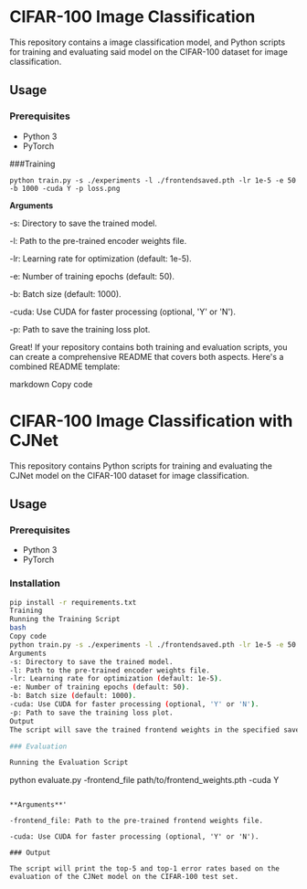 # CIFAR-100 Image Classification

This repository contains a image classification model, and Python scripts for training and evaluating said model on the CIFAR-100 dataset for image classification.

## Usage

### Prerequisites

- Python 3
- PyTorch

###Training 

```
python train.py -s ./experiments -l ./frontendsaved.pth -lr 1e-5 -e 50 -b 1000 -cuda Y -p loss.png
```

**Arguments**

-s: Directory to save the trained model.

-l: Path to the pre-trained encoder weights file.

-lr: Learning rate for optimization (default: 1e-5).

-e: Number of training epochs (default: 50).

-b: Batch size (default: 1000).

-cuda: Use CUDA for faster processing (optional, 'Y' or 'N').

-p: Path to save the training loss plot.



Great! If your repository contains both training and evaluation scripts, you can create a comprehensive README that covers both aspects. Here's a combined README template:

markdown
Copy code
# CIFAR-100 Image Classification with CJNet

This repository contains Python scripts for training and evaluating the CJNet model on the CIFAR-100 dataset for image classification.

## Usage

### Prerequisites

- Python 3
- PyTorch

### Installation

```bash
pip install -r requirements.txt
Training
Running the Training Script
bash
Copy code
python train.py -s ./experiments -l ./frontendsaved.pth -lr 1e-5 -e 50 -b 1000 -cuda Y -p loss.png
Arguments
-s: Directory to save the trained model.
-l: Path to the pre-trained encoder weights file.
-lr: Learning rate for optimization (default: 1e-5).
-e: Number of training epochs (default: 50).
-b: Batch size (default: 1000).
-cuda: Use CUDA for faster processing (optional, 'Y' or 'N').
-p: Path to save the training loss plot.
Output
The script will save the trained frontend weights in the specified save directory and generate a training loss plot.

### Evaluation

Running the Evaluation Script

```
python evaluate.py -frontend_file path/to/frontend_weights.pth -cuda Y
```

**Arguments**'

-frontend_file: Path to the pre-trained frontend weights file.

-cuda: Use CUDA for faster processing (optional, 'Y' or 'N').

### Output

The script will print the top-5 and top-1 error rates based on the evaluation of the CJNet model on the CIFAR-100 test set.